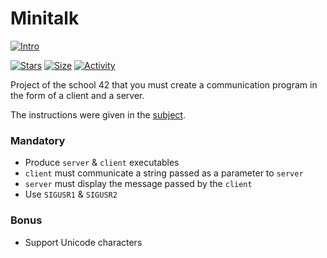 # Minitalk

 [![Intro](https://img.shields.io/badge/Cursus-Minitalk-success?style=for-the-badge&logo=42)](https://github.com/bshintak/Minitalk)
 
 [![Stars](https://img.shields.io/github/stars/bshintak/Minitalk?color=ffff00&label=Stars&logo=Stars&style=?style=flat)](https://github.com/bshintak/Minitalk)
 [![Size](https://img.shields.io/github/repo-size/bshintak/Minitalk?color=blue&label=Size&logo=Size&style=?style=flat)](https://github.com/bshintak/Minitalk)
 [![Activity](https://img.shields.io/github/last-commit/bshintak/Minitalk?color=red&label=Last%20Commit&style=flat)](https://github.com/bshintak/Minitalk)

Project of the school 42 that you must create a communication program in the form of a client and a server.

The instructions were given in the [subject](https://github.com/bshintak/Minitalk/blob/master/subject_minitalk.pdf).
 
 ### Mandatory

- Produce `server` & `client` executables
- `client` must communicate a string passed as a parameter to `server`
- `server` must display the message passed by the `client`
- Use `SIGUSR1` & `SIGUSR2`

### Bonus

- Support Unicode characters
